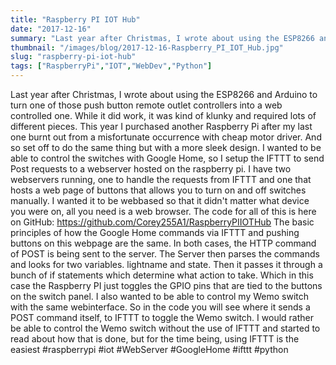```yaml
---
title: "Raspberry PI IOT Hub"
date: "2017-12-16"
summary: "Last year after Christmas, I wrote about using the ESP8266 and Arduino to turn one of those push button remote outlet controllers into a w..."
thumbnail: "/images/blog/2017-12-16-Raspberry_PI_IOT_Hub.jpg"
slug: "raspberry-pi-iot-hub"
tags: ["RaspberryPi","IOT","WebDev","Python"]
---
```

Last year after Christmas, I wrote about using the ESP8266 and Arduino to turn one of those push button remote outlet controllers into a web controlled one. While it did work, it was kind of klunky and required lots of different pieces. This year I purchased another Raspberry Pi after my last one burnt out from a misfortunate occurrence with cheap motor driver. And so set off to do the same thing but with a more sleek design. I wanted to be able to control the switches with Google Home, so I setup the IFTTT to send Post requests to a webserver hosted on the raspberry pi. I have two webservers running, one to handle the requests from IFTTT and one that hosts a web page of buttons that allows you to turn on and off switches manually. I wanted it to be webbased so that it didn't matter what device you were on, all you need is a web browser. The code for all of this is here on GitHub: https://github.com/Corey255A1/RaspberryPIIOTHub The basic principles of how the Google Home commands via IFTTT and pushing buttons on this webpage are the same. In both cases, the HTTP command of POST is being sent to the server. The Server then parses the commands and looks for two variables. lightname and state. Then it passes it through a bunch of if statements which determine what action to take. Which in this case the Raspberry PI just toggles the GPIO pins that are tied to the buttons on the switch panel. I also wanted to be able to control my Wemo switch with the same webinterface. So in the code you will see where it sends a POST command itself, to IFTTT to toggle the Wemo switch. I would rather be able to control the Wemo switch without the use of IFTTT and started to read about how that is done, but for the time being, using IFTTT is the easiest #raspberrypi #iot #WebServer #GoogleHome #ifttt #python
